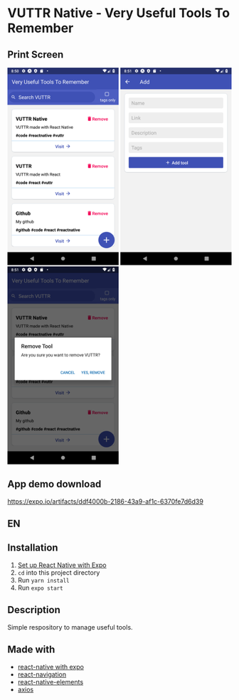 # VUTTR Native - Very Useful Tools To Remember

##  Print Screen
<p float="left">
  <img src="https://github.com/fserafa/vuttr-native/blob/master/screens/01.png" width="250" />
  <img src="https://github.com/fserafa/vuttr-native/blob/master/screens/02.png" width="250" /> 
  <img src="https://github.com/fserafa/vuttr-native/blob/master/screens/03.png" width="250" /> 
</p>


##  App demo download
 https://expo.io/artifacts/ddf4000b-2186-43a9-af1c-6370fe7d6d39


##  EN
##  Installation

1. [Set up React Native with Expo](https://facebook.github.io/react-native/docs/getting-started.html)
2. `cd` into this project directory
3. Run `yarn install`
4. Run `expo start`

## Description

Simple respository to manage useful tools.

## Made with

- [react-native with expo](https://facebook.github.io/react-native/docs/getting-started.html)
- [react-navigation](https://github.com/react-navigation/react-navigation)
- [react-native-elements](https://github.com/react-native-elements/react-native-elements)
- [axios](https://github.com/axios/axios)
